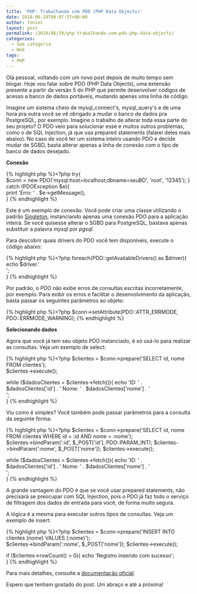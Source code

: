 ```yaml
---
title: 'PHP: Trabalhando com PDO (PHP Data Objects)'
date: 2010-06-29T08:07:57+00:00
author: fonini
layout: post
permalink: /2010/06/29/php-trabalhando-com-pdo-php-data-objects/
categories:
  - Sem categoria
  - Web
tags:
  - PHP
---
```

Olá pessoal, voltando com um novo post depois de muito tempo sem blogar. Hoje vou falar sobre PDO (PHP Data Objects), uma extensão presente a partir da versão 5 do PHP que permite desenvolver códigos de acesso a banco de dados portáveis, mudando apenas uma linha de código.

Imagine um sistema cheio de mysql_connect's, mysql_query's e de uma hora pra outra você se vê obrigado a mudar o banco de dados pra PostgreSQL, por exemplo. Imagine o trabalho de alterar toda essa parte do seu projeto? O PDO veio para solucionar esse e muitos outros problemas, como o de SQL Injection, já que usa prepared statements (falarei deles mais abaixo). No caso de você ter um sistema inteiro usando PDO e decide mudar de SGBD, basta alterar apenas a linha de conexão com o tipo de banco de dados desejado.

**Conexão**

{% highlight php %}<?php
try{	  
	$conn = new PDO('mysql:host=localhost;dbname=seuBD', 'root', '12345');
}  
catch (PDOException $e){		  
	print 'Erro: ' . $e->getMessage();  
}
{% endhighlight %}

Este é um exemplo de conexão. Você pode criar uma classe utilizando o padrão <a href="http://pt.wikipedia.org/wiki/Singleton" rel="externo nofollow">Singleton</a>, instanciando apenas uma conexão PDO para a aplicação inteira. Se você quisesse alterar o SGBD para PostgreSQL, bastava apenas substituir a palavra _mysql_ por _pgsql_.

Para descobrir quais drivers do PDO você tem disponíveis, execute o código abaixo:

{% highlight php %}<?php
foreach(PDO::getAvailableDrivers() as $driver){		  
	echo $driver.'<br />';  
}
{% endhighlight %}

Por padrão, o PDO não exibe erros de consultas escritas incorretamente, por exemplo. Para exibir os erros e facilitar o desenvolvimento da aplicação, basta passar os seguintes parâmetros ao objeto:

{% highlight php %}<?php
$conn->setAttribute(PDO::ATTR_ERRMODE, PDO::ERRMODE_WARNING);
{% endhighlight %}

**Selecionando dados**

Agora que você já tem seu objeto PDO instanciado, é só usá-lo para realizar as consultas. Veja um exemplo de select:

{% highlight php %}<?php
$clientes = $conn->prepare('SELECT id, nome FROM clientes');	  
$clientes->execute();

while ($dadosClientes = $clientes->fetch()){
	echo 'ID: ' . $dadosClientes['id'] . ' Nome: ' . $dadosClientes['nome'] . '<br />';  
}
{% endhighlight %}

	  
Viu como é simples? Você também pode passar parâmetros para a consulta da seguinte forma:

{% highlight php %}<?php
$clientes = $conn->prepare('SELECT id, nome FROM clientes WHERE id = :id AND nome = :nome');	  
$clientes->bindParam(':id', $_POST['id'], PDO::PARAM_INT);
$clientes->bindParam(':nome', $_POST['nome']);
$clientes->execute();

while ($dadosClientes = $clientes->fetch()){
	echo 'ID: ' . $dadosClientes['id'] . ' Nome: ' . $dadosClientes['nome'] . '<br />';  
}
{% endhighlight %}

A grande vantagem do PDO é que se você usar prepared statements, não precisará se preocupar com SQL Injection, pois o PDO já faz todo o serviço de filtragem dos dados de entrada para você, de forma muito segura.

A lógica é a mesma para executar outros tipos de consultas. Veja um exemplo de insert:

{% highlight php %}<?php
$clientes = $conn->prepare('INSERT INTO clientes (nome) VALUES (:nome)');	  
$clientes->bindParam(':nome', $_POST['nome']);
$clientes->execute();

if ($clientes->rowCount() > 0){
	echo 'Registro inserido com sucesso';  
}
{% endhighlight %}

Para mais detalhes, consulte a <a href="http://br3.php.net/manual/en/book.pdo.php" rel="externo nofollow">documentação oficial</a>.

Espero que tenham gostado do post. Um abraço e até a próxima!
